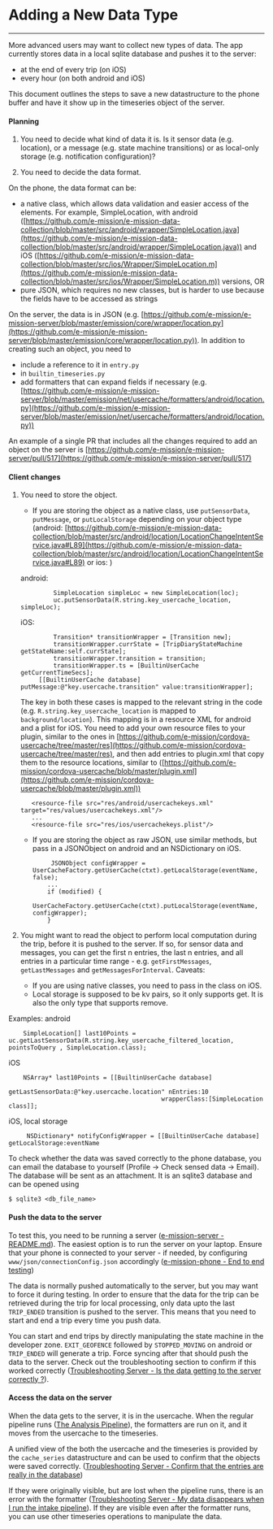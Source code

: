 # Adding a New Data Type
---

More advanced users may want to collect new types of data. The app currently stores data in a local sqlite database and pushes it to the server:
- at the end of every trip (on iOS)
- every hour (on both android and iOS)

This document outlines the steps to save a new datastructure to the phone buffer and have it show up in the timeseries object of the server.

#### Planning ####

1. You need to decide what kind of data it is. Is it sensor data (e.g.
location), or a message (e.g. state machine transitions) or as local-only
storage (e.g. notification configuration)?

1. You need to decide the data format.

On the phone, the data format can be:

- a native class, which allows data validation and easier access of the elements. For example, SimpleLocation, with android ([https://github.com/e-mission/e-mission-data-collection/blob/master/src/android/wrapper/SimpleLocation.java](https://github.com/e-mission/e-mission-data-collection/blob/master/src/android/wrapper/SimpleLocation.java)) and iOS ([https://github.com/e-mission/e-mission-data-collection/blob/master/src/ios/Wrapper/SimpleLocation.m](https://github.com/e-mission/e-mission-data-collection/blob/master/src/ios/Wrapper/SimpleLocation.m)) versions, OR
- pure JSON, which requires no new classes, but is harder to use because the fields have to be accessed as strings

On the server, the data is in JSON (e.g.
[https://github.com/e-mission/e-mission-server/blob/master/emission/core/wrapper/location.py](https://github.com/e-mission/e-mission-server/blob/master/emission/core/wrapper/location.py)).  In addition to creating such an object, you need to

- include a reference to it in `entry.py`
- in `builtin_timeseries.py`
- add formatters that can expand fields if necessary (e.g. [https://github.com/e-mission/e-mission-server/blob/master/emission/net/usercache/formatters/android/location.py](https://github.com/e-mission/e-mission-server/blob/master/emission/net/usercache/formatters/android/location.py))

An example of a single PR that includes all the changes required to add an
object on the server is [https://github.com/e-mission/e-mission-server/pull/517](https://github.com/e-mission/e-mission-server/pull/517)

#### Client changes ####

1. You need to store the object.
    - If you are storing the object as a native class, use `putSensorData`, `putMessage`, or `putLocalStorage` depending on your object type (android: [https://github.com/e-mission/e-mission-data-collection/blob/master/src/android/location/LocationChangeIntentService.java#L89](https://github.com/e-mission/e-mission-data-collection/blob/master/src/android/location/LocationChangeIntentService.java#L89) or ios: )

    android:

                SimpleLocation simpleLoc = new SimpleLocation(loc);
                uc.putSensorData(R.string.key_usercache_location, simpleLoc);

    iOS:

                Transition* transitionWrapper = [Transition new];
                transitionWrapper.currState = [TripDiaryStateMachine getStateName:self.currState];
                transitionWrapper.transition = transition;
                transitionWrapper.ts = [BuiltinUserCache getCurrentTimeSecs];
            [[BuiltinUserCache database] putMessage:@"key.usercache.transition" value:transitionWrapper];

      The key in both these cases is mapped to the relevant string in the code (e.g. `R.string.key_usercache_location` is mapped to `background/location`). This mapping is in a resource XML for android and a plist for iOS. You need to add your own resource files to your plugin, similar to the ones in [https://github.com/e-mission/cordova-usercache/tree/master/res](https://github.com/e-mission/cordova-usercache/tree/master/res), and then add entries to plugin.xml that copy them to the resource locations, similar to ([https://github.com/e-mission/cordova-usercache/blob/master/plugin.xml](https://github.com/e-mission/cordova-usercache/blob/master/plugin.xml))

          <resource-file src="res/android/usercachekeys.xml" target="res/values/usercachekeys.xml"/>
          ...
          <resource-file src="res/ios/usercachekeys.plist"/>

    - If you are storing the object as raw JSON, use similar methods, but pass in a JSONObject on android and an NSDictionary on iOS.

        ```
             JSONObject configWrapper = UserCacheFactory.getUserCache(ctxt).getLocalStorage(eventName, false);
            ...
            if (modified) {
                UserCacheFactory.getUserCache(ctxt).putLocalStorage(eventName, configWrapper);
            }
        ```

1. You might want to read the object to perform local computation during the
trip, before it is pushed to the server. If so, for sensor data and messages,
you can get the first n entries, the last n entries, and all entries in a
particular time range - e.g. `getFirstMessages`, `getLastMessages` and
`getMessagesForInterval`. Caveats:
    - If you are using native classes, you need to pass in the class on iOS. 
    - Local storage is supposed to be kv pairs, so it only supports get. It is
      also the only type that supports remove.

Examples:
android

        SimpleLocation[] last10Points = uc.getLastSensorData(R.string.key_usercache_filtered_location, pointsToQuery , SimpleLocation.class);

iOS

        NSArray* last10Points = [[BuiltinUserCache database]
                                              getLastSensorData:@"key.usercache.location" nEntries:10
                                              wrapperClass:[SimpleLocation class]];


iOS, local storage

         NSDictionary* notifyConfigWrapper = [[BuiltinUserCache database] getLocalStorage:eventName


To check whether the data was saved correctly to the phone database, you can
email the database to yourself (Profile -> Check sensed data -> Email). The database
will be sent as an attachment. It is an sqlite3 database and can be opened using 

    $ sqlite3 <db_file_name>


#### Push the data to the server ####

To test this, you need to be running a server ([e-mission-server - README.md](https://github.com/e-mission/e-mission-server/README.md)). The easiest option is to run the server on your laptop. Ensure that your phone is connected to your server - if needed, by configuring `www/json/connectionConfig.json` accordingly ([e-mission-phone - End to end testing](https://github.com/e-mission/e-mission-phone#end-to-end-testing))

The data is normally pushed automatically to the server, but you may want to force it during testing. In order to ensure that the data for the trip can be retrieved during the trip for local processing, only data upto the last `TRIP_ENDED` transition is pushed to the server. This means that you need to start and end a trip every time you push data.

You can start and end trips by directly manipulating the state machine in the developer zone. `EXIT_GEOFENCE` followed by `STOPPED_MOVING` on android or `TRIP_ENDED` will generate a trip. Force syncing after that should push the data to the server. Check out the troubleshooting section to confirm if this worked correctly ([Troubleshooting Server - Is the data getting to the server correctly ?](../../../manage/troubleshooting_server_faq#is-the-data-getting-to-the-server-correctly)).

#### Access the data on the server ####

When the data gets to the server, it is in the usercache. When the regular pipeline runs ([The Analysis Pipeline](../../install/deploying_your_own_server_to_production.md#the-analysis-pipeline)), the formatters are run on it, and it moves from the usercache to the timeseries.

A unified view of the both the usercache and the timeseries is provided by the `cache_series` datastructure and can be used to confirm that the objects were saved correctly.
([Troubleshooting Server - Confirm that the entries are really in the database](../../../manage/troubleshooting_server_faq#confirm-that-the-entries-are-really-in-the-database))

If they were originally visible, but are lost when the pipeline runs, there is an error with the formatter ([Troubleshooting Server - My data disappears when I run the intake pipeline](../../../manage/troubleshooting_server_faq#my-data-disappears-when-i-run-the-intake-pipeline)). If they are visible even after the formatter runs, you can use other timeseries operations to manipulate the data.

